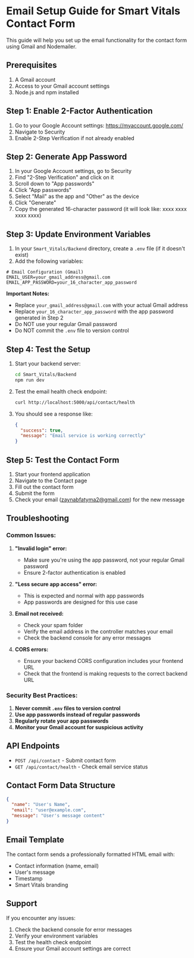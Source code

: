 # Email Setup Guide for Smart Vitals Contact Form

This guide will help you set up the email functionality for the contact form using Gmail and Nodemailer.

## Prerequisites

1. A Gmail account
2. Access to your Gmail account settings
3. Node.js and npm installed

## Step 1: Enable 2-Factor Authentication

1. Go to your Google Account settings: https://myaccount.google.com/
2. Navigate to Security
3. Enable 2-Step Verification if not already enabled

## Step 2: Generate App Password

1. In your Google Account settings, go to Security
2. Find "2-Step Verification" and click on it
3. Scroll down to "App passwords"
4. Click "App passwords"
5. Select "Mail" as the app and "Other" as the device
6. Click "Generate"
7. Copy the generated 16-character password (it will look like: xxxx xxxx xxxx xxxx)

## Step 3: Update Environment Variables

1. In your `Smart_Vitals/Backend` directory, create a `.env` file (if it doesn't exist)
2. Add the following variables:

```env
# Email Configuration (Gmail)
EMAIL_USER=your_gmail_address@gmail.com
EMAIL_APP_PASSWORD=your_16_character_app_password
```

**Important Notes:**
- Replace `your_gmail_address@gmail.com` with your actual Gmail address
- Replace `your_16_character_app_password` with the app password generated in Step 2
- Do NOT use your regular Gmail password
- Do NOT commit the `.env` file to version control

## Step 4: Test the Setup

1. Start your backend server:
   ```bash
   cd Smart_Vitals/Backend
   npm run dev
   ```

2. Test the email health check endpoint:
   ```bash
   curl http://localhost:5000/api/contact/health
   ```

3. You should see a response like:
   ```json
   {
     "success": true,
     "message": "Email service is working correctly"
   }
   ```

## Step 5: Test the Contact Form

1. Start your frontend application
2. Navigate to the Contact page
3. Fill out the contact form
4. Submit the form
5. Check your email (zaynabfatyma2@gmail.com) for the new message

## Troubleshooting

### Common Issues:

1. **"Invalid login" error:**
   - Make sure you're using the app password, not your regular Gmail password
   - Ensure 2-factor authentication is enabled

2. **"Less secure app access" error:**
   - This is expected and normal with app passwords
   - App passwords are designed for this use case

3. **Email not received:**
   - Check your spam folder
   - Verify the email address in the controller matches your email
   - Check the backend console for any error messages

4. **CORS errors:**
   - Ensure your backend CORS configuration includes your frontend URL
   - Check that the frontend is making requests to the correct backend URL

### Security Best Practices:

1. **Never commit `.env` files to version control**
2. **Use app passwords instead of regular passwords**
3. **Regularly rotate your app passwords**
4. **Monitor your Gmail account for suspicious activity**

## API Endpoints

- `POST /api/contact` - Submit contact form
- `GET /api/contact/health` - Check email service status

## Contact Form Data Structure

```json
{
  "name": "User's Name",
  "email": "user@example.com",
  "message": "User's message content"
}
```

## Email Template

The contact form sends a professionally formatted HTML email with:
- Contact information (name, email)
- User's message
- Timestamp
- Smart Vitals branding

## Support

If you encounter any issues:
1. Check the backend console for error messages
2. Verify your environment variables
3. Test the health check endpoint
4. Ensure your Gmail account settings are correct
